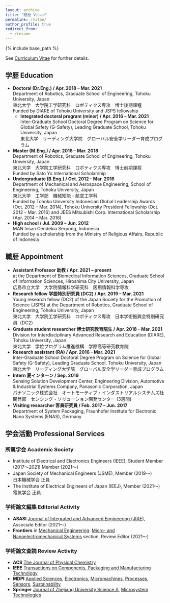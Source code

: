 ```yaml
---
layout: archive
title: "経歴 Vitae"
permalink: /vitae/
author_profile: true
redirect_from:
  - /resume
---
```


{% include base_path %}

See [Curriculum Vitae](http://bit.ly/cv-muhammadsaf) for further details.

## 学歴 Education

* **Doctoral (Dr.Eng.) / Apr. 2018 – Mar. 2021**  
  Department of Robotics, Graduate School of Engineering, Tohoku University, Japan  
  東北大学　大学院工学研究科　ロボティクス専攻　博士後期課程  
  Funded by DIARE of Tohoku University and JSPS fellowship
  * **Integrated doctoral program (minor) / Apr. 2016 – Mar. 2021**  
    Inter-Graduate School Doctoral Degree Program on Science for Global Safety (G-Safety), Leading Graduate School, Tohoku University, Japan  
    東北大学　リーディング大学院　グローバル安全学リーダー育成プログラム  
* **Master (M.Eng.) / Apr. 2016 – Mar. 2018**  
  Department of Robotics, Graduate School of Engineering, Tohoku University, Japan  
  東北大学　大学院工学研究科　ロボティクス専攻　博士前期課程  
  Funded by Sato Yo International Scholarship  
* **Undergraduate (B.Eng.) / Oct. 2012 – Mar. 2016**  
  Department of Mechanical and Aerospace Engineering, School of Engineering, Tohoku University, Japan  
  東北大学　工学部　機械知能・航空工学科  
  Funded by Tohoku University Indonesian Global Leadership Awards (Oct. 2012 – Mar. 2014), Tohoku University President Fellowship (Oct. 2012 – Mar. 2016) and JEES Mitsubishi Corp. International Scholarship (Apr. 2014 – Mar. 2016)
* **High school / Jul. 2009 – Jun. 2012**  
  MAN Insan Cendekia Serpong, Indonesia  
  Funded by a scholarship from the Ministry of Religious Affairs, Republic of Indonesia

## 職歴 Appointment

* **Assistant Professor 助教 / Apr. 2021 – present**  
  at the Department of Biomedical Information Sciences, Graduate School of Information Sciences, Hiroshima City University, Japan  
  広島市立大学　大学院情報科学研究科　医用情報科学専攻
* **Research fellow 学振特別研究員 (DC2) / Apr. 2019 – Mar. 2021**  
  Young research fellow (DC2) of the Japan Society for the Promotion of Science (JSPS) at the Department of Robotics, Graduate School of Engineering, Tohoku University, Japan  
  東北大学　大学院工学研究科　ロボティクス専攻　日本学術振興会特別研究員（DC2）
* **Graduate student researcher 博士研究教育院生 / Apr. 2018 – Mar. 2021**  
  Division for Interdisciplinary Advanced Research and Education (DIARE), Tohoku University, Japan  
  東北大学　学位プログラム推進機構　学際高等研究教育院
* **Research assistant (RA) / Apr. 2016 – Mar. 2021**  
  Inter-Graduate School Doctoral Degree Program on Science for Global Safety (G-Safety), Leading Graduate School, Tohoku University, Japan  
  東北大学　リーディング大学院　グローバル安全学リーダー育成プログラム  
* **Intern 夏インターン / Sep. 2019**  
  Sensing Solution Development Center, Engineering Division, Automotive & Industrial Systems Company, Panasonic Corporation, Japan  
  パナソニック株式会社　オートモーティブ・インダストリアルシステムズ社開発部　センシング・ソリューション開発センター  (3週間)
* **Visiting researcher 客員研究員 / Feb. 2017 – Jun. 2017**  
  Department of System Packaging, Fraunhofer Institute for Electronic Nano Systems (ENAS), Germany  
  
## 学会活動 Professional Services

### 所属学会 Academic Society

* Institute of Electrical and Electronics Engineers (IEEE), Student Member (2017〜2021) Member (2021〜)  
* Japan Society of Mechanical Engineers (JSME), Member (2019〜)  
  日本機械学会 正員
* The Institute of Electrical Engineers of Japan (IEEJ), Member (2021〜)  
  電気学会 正員

### 学術論文編集 Editorial Activity

* **ASASI** [Journal of Integrated and Advanced Engineering (JIAE)](https://asasijournal.id/index.php/jiae/), Associate Editor (2021〜)
* **Frontiers** in [Mechanical Engineering](https://www.frontiersin.org/journals/mechanical-engineering): [Micro- and Nanoelectromechanical Systems](https://www.frontiersin.org/journals/mechanical-engineering/sections/micro--and-nanoelectromechanical-systems) section, Review Editor (2021〜)

### 学術論文査読 Review Activity

* **ACS** [The Journal of Physical Chemistry](https://pubs.acs.org/journal/jpccck)
* **IEEE** [Transactions on Components, Packaging and Manufacturing Technology](https://ieeexplore.ieee.org/xpl/RecentIssue.jsp?punumber=5503870)
* **MDPI** [Applied Sciences](https://www.mdpi.com/journal/applsci), [Electronics](https://www.mdpi.com/journal/electronics), [Micromachines](https://www.mdpi.com/journal/micromachines), [Processes](https://www.mdpi.com/journal/processes), [Sensors](https://www.mdpi.com/journal/sensors), [Sustainability](https://www.mdpi.com/journal/sustainability)
* **Springer** [Journal of Zhejiang University Science A](https://www.springer.com/journal/11582), [Microsystem Technologies](https://www.springer.com/journal/542)
